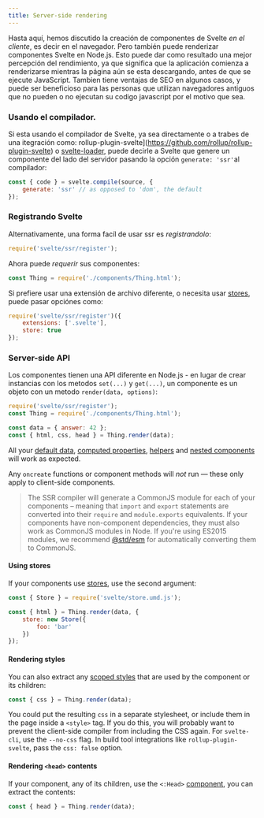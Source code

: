 ```yaml
---
title: Server-side rendering
---
```


Hasta aquí, hemos discutido la creación de componentes de Svelte *en el cliente*, es decir en el navegador. Pero también puede renderizar componentes Svelte en Node.js. Esto puede dar como resultado una mejor percepción del rendimiento, ya que significa que la aplicación comienza a renderizarse mientras la página aún se esta descargando, antes de que se ejecute JavaScript. Tambien tiene ventajas de SEO en algunos casos, y puede ser beneficioso para las personas que utilizan navegadores antiguos que no pueden o no ejecutan su codigo javascript por el motivo que sea.


### Usando el compilador.

Si esta usando el compilador de Svelte, ya sea directamente o a trabes de una itegración como: rollup-plugin-svelte](https://github.com/rollup/rollup-plugin-svelte) o [svelte-loader](https://github.com/sveltejs/svelte-loader), puede decirle a Svelte que genere un componente del lado del servidor pasando la opción `generate: 'ssr'`al compilador:

```js
const { code } = svelte.compile(source, {
	generate: 'ssr' // as opposed to 'dom', the default
});
```


### Registrando Svelte

Alternativamente, una forma facíl de usar ssr es *registrandolo*:

```js
require('svelte/ssr/register');
```

Ahora puede *requerir* sus componentes:

```js
const Thing = require('./components/Thing.html');
```

Si prefiere usar una extensión de archivo diferente, o necesita usar [stores](#state-management), puede pasar opciónes como:

```js
require('svelte/ssr/register')({
	extensions: ['.svelte'],
	store: true
});
```


### Server-side API

Los componentes tienen una API diferente en Node.js - en lugar de crear instancias con los metodos `set(...)` y `get(...)`, un componente es un objeto con un metodo  `render(data, options)`:

```js
require('svelte/ssr/register');
const Thing = require('./components/Thing.html');

const data = { answer: 42 };
const { html, css, head } = Thing.render(data);
```

All your [default data](#default-data), [computed properties](#computed-properties), [helpers](#helpers) and [nested components](#nested-components) will work as expected.

Any `oncreate` functions or component methods will *not* run — these only apply to client-side components.

> The SSR compiler will generate a CommonJS module for each of your components – meaning that `import` and `export` statements are converted into their `require` and `module.exports` equivalents. If your components have non-component dependencies, they must also work as CommonJS modules in Node. If you're using ES2015 modules, we recommend [@std/esm](https://github.com/standard-things/esm) for automatically converting them to CommonJS.



#### Using stores

If your components use [stores](#state-management), use the second argument:

```js
const { Store } = require('svelte/store.umd.js');

const { html } = Thing.render(data, {
	store: new Store({
		foo: 'bar'
	})
});
```


#### Rendering styles

You can also extract any [scoped styles](#scoped-styles) that are used by the component or its children:

```js
const { css } = Thing.render(data);
```

You could put the resulting `css` in a separate stylesheet, or include them in the page inside a `<style>` tag. If you do this, you will probably want to prevent the client-side compiler from including the CSS again. For `svelte-cli`, use the `--no-css` flag. In build tool integrations like `rollup-plugin-svelte`, pass the `css: false` option.



#### Rendering `<head>` contents

If your component, any of its children, use the `<:Head>` [component](#-head-tags), you can extract the contents:

```js
const { head } = Thing.render(data);
```

